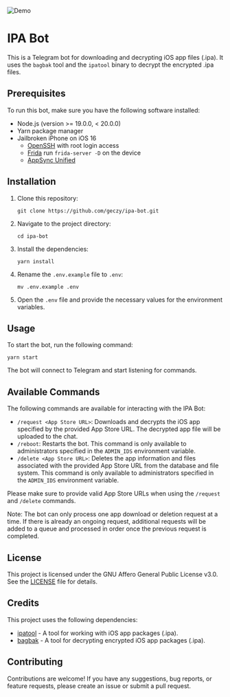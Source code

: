 ![Demo](https://github.com/dotabod/backend/assets/1036968/7bd6663a-577a-417c-ad74-d037fab641d3)

# IPA Bot

This is a Telegram bot for downloading and decrypting iOS app files (.ipa). It uses the `bagbak` tool and the `ipatool` binary to decrypt the encrypted .ipa files.

## Prerequisites

To run this bot, make sure you have the following software installed:

- Node.js (version >= 19.0.0, < 20.0.0)
- Yarn package manager
- Jailbroken iPhone on iOS 16
  - [OpenSSH](https://www.ios-repo-updates.com/repository/cydia-telesphoreo/package/openssh/) with root login access
  - [Frida](https://www.ios-repo-updates.com/repository/frida/package/re.frida.server/) run `frida-server -D` on the device
  - [AppSync Unified](https://www.ios-repo-updates.com/repository/karen-s-repo/package/ai.akemi.appsyncunified/)

## Installation

1. Clone this repository:

   ```shell
   git clone https://github.com/geczy/ipa-bot.git
   ```

2. Navigate to the project directory:

   ```shell
   cd ipa-bot
   ```

3. Install the dependencies:

   ```shell
   yarn install
   ```

4. Rename the `.env.example` file to `.env`:

   ```shell
   mv .env.example .env
   ```

5. Open the `.env` file and provide the necessary values for the environment variables.

## Usage

To start the bot, run the following command:

```shell
yarn start
```

The bot will connect to Telegram and start listening for commands.

## Available Commands

The following commands are available for interacting with the IPA Bot:

- `/request <App Store URL>`: Downloads and decrypts the iOS app specified by the provided App Store URL. The decrypted app file will be uploaded to the chat.
- `/reboot`: Restarts the bot. This command is only available to administrators specified in the `ADMIN_IDS` environment variable.
- `/delete <App Store URL>`: Deletes the app information and files associated with the provided App Store URL from the database and file system. This command is only available to administrators specified in the `ADMIN_IDS` environment variable.

Please make sure to provide valid App Store URLs when using the `/request` and `/delete` commands.

Note: The bot can only process one app download or deletion request at a time. If there is already an ongoing request, additional requests will be added to a queue and processed in order once the previous request is completed.

## License

This project is licensed under the GNU Affero General Public License v3.0. See the [LICENSE](LICENSE) file for details.

## Credits

This project uses the following dependencies:

- [ipatool](https://github.com/majd/ipatool/) - A tool for working with iOS app packages (.ipa).
- [bagbak](https://github.com/ChiChou/bagbak) - A tool for decrypting encrypted iOS app packages (.ipa).

## Contributing

Contributions are welcome! If you have any suggestions, bug reports, or feature requests, please create an issue or submit a pull request.
